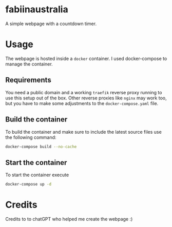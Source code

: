 # fabiinaustralia

A simple webpage with a countdown timer.

# Usage

The webpage is hosted inside a `docker` container.
I used docker-compose to manage the container.

## Requirements

You need a public domain and a working `traefik` reverse proxy running to use this setup out of the box.
Other reverse proxies like `nginx` may work too, but you have to make some adjustments to the `docker-compose.yaml` file.

## Build the container

To build the container and make sure to include the latest source files use the following command:
```sh
docker-compose build --no-cache
```

## Start the container

To start the container execute
```sh
docker-compose up -d
```

# Credits

Credits to to chatGPT who helped me create the webpage :)
